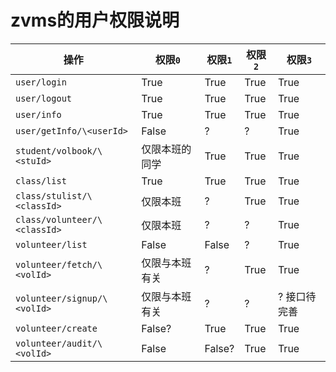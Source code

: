 # zvms的用户权限说明

| 操作 | 权限`0` | 权限`1` | 权限`2` | 权限`3` |
| --- | --- | --- | --- | --- |
| `user/login` | True | True | True | True |
| `user/logout` | True | True | True | True |
| `user/info` | True | True | True | True |
| `user/getInfo/\<userId>` | False | ? | ? | True |
| `student/volbook/\<stuId>` | 仅限本班的同学 | True | True | True |
| `class/list` | True | True | True | True |
| `class/stulist/\<classId>` | 仅限本班 | ? | True | True |
| `class/volunteer/\<classId>` | 仅限本班 | ? | ? | True |
| `volunteer/list` | False | False | ? | True |
| `volunteer/fetch/\<volId>` | 仅限与本班有关 | ? | True | True |
| `volunteer/signup/\<volId>` | 仅限与本班有关 | ? | ? | ? 接口待完善 |
| `volunteer/create` | False? | True | True | True |
| `volunteer/audit/\<volId>` | False | False? | True | True |
